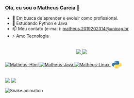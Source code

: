 ### Olá, eu sou o Matheus Garcia 👋

- 🔭 Em busca de aprender e evoluir como profissional. 
- 🌱 Estudando Python e Java 
- 📫 Meu contato (e-mail): matheus.2019202314@unicap.br
- ⚡ Amo Tecnologia

##

<div align="center">
  <a href="https://github.com/matheusmgs22">
  <img height="180em" src="https://github-readme-stats.vercel.app/api?username=matheusmgs22&show_icons=true&theme=dark&include_all_commits=true&count_private=true"/>
  <img height="180em" src="https://github-readme-stats.vercel.app/api/top-langs/?username=matheusmgs22&layout=compact&langs_count=7&theme=dark"/>
</div>

<div style="display: inline_block"><br>
  
<img align="center" alt="Matheus-Html" height="30" width="40" src="https://cdn.jsdelivr.net/gh/devicons/devicon/icons/html5/html5-original.svg" >
<img align="center" alt="Matheus-Java" height="30" width="40"src="https://cdn.jsdelivr.net/gh/devicons/devicon/icons/java/java-original.svg" >         
<img align="center" alt="Matheus-Linux" height="30" width="40" src="https://cdn.jsdelivr.net/gh/devicons/devicon/icons/linux/linux-original.svg" >
<img align="center" alt="Matheus-Python" height="30" width="40" src="https://raw.githubusercontent.com/devicons/devicon/master/icons/python/python-original.svg">
 
</div>
  
  ##
  
<div> 
  <a href = "matheus.2019202314@unicap.br"><img src="https://img.shields.io/badge/-Gmail-%23333?style=for-the-badge&logo=gmail&logoColor=white" target="_blank"></a>
  <a href="www.linkedin.com/in/matheus-garcia-a1831b205" target="_blank"><img src="https://img.shields.io/badge/-LinkedIn-%230077B5?style=for-the-badge&logo=linkedin&logoColor=white" target="_blank"></a> 
  
  ![Snake animation](https://github.com/matheusmgs22/matheusmgs22/blob/output/github-contribution-grid-snake.svg)
 
</div>
